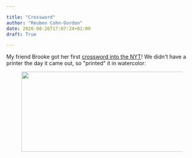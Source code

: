 ```yaml
---

title: "Crossword"
author: "Reuben Cohn-Gordon"
date: 2020-08-26T17:07:24+01:00
draft: True

---
```


My friend Brooke got her first [crossword into the NYT](https://www.nytimes.com/2020/08/07/crosswords/daily-puzzle-2020-08-08.html)! We didn't have a printer the day it came out, so "printed" it in watercolor:


<figure >
<img src="/img/crossword.jpg"  width="747" height="211" data-rotate="90">
</figure>
